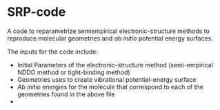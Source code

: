 # SRP-code
A code to reparametrize semiempirical electronic-structure methods to reproduce molecular geometries and *ab initio* potential energy surfaces.

The inputs for the code include:
* Initial Parameters of the electronic-structure method (semi-empirical NDDO method or tight-binding method)
* Geometries uses to create vibrational potential-energy surface
* *Ab initio* energies for the molecule that correspond to each of the geometries found in the above file
* 
